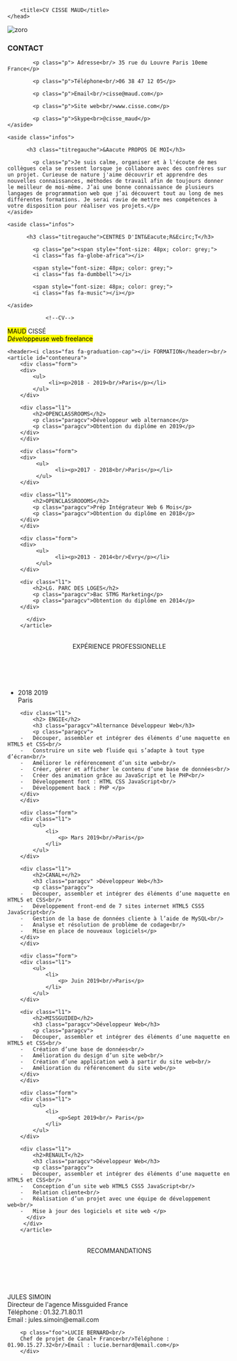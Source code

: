 <!DOCTYPE html>
<html>
    <head>
        <meta charset="utf-8" />
        <link rel="stylesheet" type="text/css" href="style.css">
         <script src="https://kit.fontawesome.com/c6c0039618.js" crossorigin="anonymous"></script>
         <meta name="viewport" content="width=device-width, initial-scale=1">

        <title>CV CISSE MAUD</title>
    </head>
<body>
<main>
    			<!--Informations-->
	
<section id="informations">
	<div id="conteneur">
	<aside class="infos">
		<img id="zoro" src="images/zoro.jpg" alt="zoro">
		  <h3 class=titregauche>CONTACT</h3>
			
			<p class="p"> Adresse<br/> 35 rue du Louvre Paris 10eme France</p>

            <p class="p">Téléphone<br/>06 38 47 12 05</p>
			
			<p class="p">Email<br/>cisse@maud.com</p>

			<p class="p">Site web<br/>www.cisse.com</p>

			<p class="p">Skype<br>@cisse_maud</p>
	</aside>

	<aside class="infos">
		
		  <h3 class="titregauche">&Aacute PROPOS DE MOI</h3>

		    <p class="p">Je suis calme, organiser et à l'écoute de mes collègues cela se ressent lorsque je collabore avec des confrères sur un projet. Curieuse de nature j'aime découvrir et apprendre des nouvelles connaissances, méthodes de travail afin de toujours donner le meilleur de moi-même. J’ai une bonne connaissance de plusieurs langages de programmation web que j’ai découvert tout au long de mes différentes formations. Je serai ravie de mettre mes compétences à votre disposition pour réaliser vos projets.</p>
	</aside>
	   
	<aside class="infos">
		
		  <h3 class="titregauche">CENTRES D'INT&Eacute;R&Ecirc;T</h3>
			
			<p class="pe"><span style="font-size: 48px; color: grey;">
			<i class="fas fa-globe-africa"></i>

			<span style="font-size: 48px; color: grey;">
			<i class="fas fa-dumbbell"></i>

			<span style="font-size: 48px; color: grey;">
			<i class="fas fa-music"></i></p>	

	</aside>
  </div>
</section>
 
				<!--CV-->

 <section id="partiedroite">
    <p id="nom"><mark>MAUD</mark> CISS&Eacute
      <br/><mark id="metier"><em>Dével</em>oppeuse web freelance</mark></p>
 <aside id="formation">  

	<header><i class="fas fa-graduation-cap"></i> FORMATION</header><br/>
	<article id="conteneura">
		<div class="form">
		<div>	
			<ul>
			     <li><p>2018 - 2019<br/>Paris</p></li>
	        </ul>		
		</div>
			
	    <div class="l1">
	        <h2>OPENCLASSROOMS</h2>
		    <p class="paragcv">Développeur web alternance</p>
		    <p class="paragcv">Obtention du diplôme en 2019</p>
		</div>
		</div>
		
		<div class="form">
		<div>	
			 <ul>
				   <li><p>2017 - 2018<br/>Paris</p></li>
			 </ul>   
		</div>
			
		<div class="l1">
			<h2>OPENCLASSROOOMS</h2>
			<p class="paragcv">Prép Intégrateur Web 6 Mois</p>
			<p class="paragcv">Obtention du diplôme en 2018</p>
		</div>
		</div>

		<div class="form">
		<div>
			 <ul>	
				   <li><p>2013 - 2014<br/>Evry</p></li>	
			 </ul>
		</div>

		<div class="l1">
			<h2>LG. PARC DES LOGES</h2>
			<p class="paragcv">Bac STMG Marketing</p>
			<p class="paragcv">Obtention du diplôme en 2014</p>
		</div>
		  
		  </div>
	    </article>
</aside>


<aside id="pro">
<br/><header><i class="fas fa-briefcase"></i> EXP&EacuteRIENCE PROFESSIONELLE</header><br/>
	<article id="conteneurb">
		<div class="form">
		<div class="l1">
		    <ul>
				<li>
				    <p>2018  2019<br/>Paris</p>
				</li>
			</ul>
	    </div>

	    <div class="l1">
			<h2> ENGIE</h2>
			<h3 class="paragcv">Alternance Développeur Web</h3>
	        <p class="paragcv"> 
		-	Découper, assembler et intégrer des éléments d’une maquette en HTML5 et CSS<br/>
		-	Construire un site web fluide qui s’adapte à tout type d’écran<br/> 
		-	Améliorer le référencement d’un site web<br/>
		-	Créer, gérer et afficher le contenu d’une base de données<br/>
		-	Créer des animation grâce au JavaScript et le PHP<br/>
		-	Développement font : HTML CSS JavaScript<br/> 
		-	Développement back : PHP </p>
	    </div>
	    </div>
		
		<div class="form">	
		<div class="l1">
			<ul>
				<li>
				    <p> Mars 2019<br/>Paris</p> 
				</li>
			</ul>
	    </div>

	    <div class="l1">
			<h2>CANAL+</h2>
			<h3 class="paragcv" >Développeur Web</h3>
		    <p class="paragcv">
		-	Découper, assembler et intégrer des éléments d’une maquette en HTML5 et CSS<br/>	    	
		-   Développement front-end de 7 sites internet HTML5 CSS5 JavaScript<br/>
		-	Gestion de la base de données cliente à l’aide de MySQL<br/>
		-	Analyse et résolution de problème de codage<br/>
		-	Mise en place de nouveaux logiciels</p>
	    </div>
	    </div>
		  
		<div class="form">
		<div class="l1">  
		    <ul>
		    	<li> 
		    		<p> Juin 2019<br/>Paris</p>
				</li>
		    </ul>
	    </div>

	    <div class="l1">
		    <h2>MISSGUIDED</h2>
			<h3 class="paragcv">Développeur Web</h3>
	        <p class="paragcv">
		-	Découper, assembler et intégrer des éléments d’une maquette en HTML5 et CSS<br/>        	
		-   Création d’une base de données<br/>
		-	Amélioration du design d’un site web<br/>
		-	Création d’une application web à partir du site web<br/>
		-	Amélioration du référencement du site web</p>
	    </div>
	    </div>
			
		<div class="form">
	    <div class="l1">	
		    <ul>
		    	<li>
		    	    <p>Sept 2019<br/> Paris</p>
		    	</li>
		    </ul>
		</div>
			
		<div class="l1">
		    <h2>RENAULT</h2>
		    <h3 class="paragcv">Développeur Web</h3>
	        <p class="paragcv">
		-	Découper, assembler et intégrer des éléments d’une maquette en HTML5 et CSS<br/>	
		-	Conception d’un site web HTML5 CSS5 JavaScript<br/>
		-	Relation cliente<br/>
		-	Réalisation d’un projet avec une équipe de développement web<br/> 
		-	Mise à jour des logiciels et site web </p>
	      </div>
	     </div>
	    </article>
</aside>

<footer>
	<br/><header><i class="fas fa-pencil-alt"></i> RECOMMANDATIONS</header><br/>
	<div id="conteneurfoo">
    	<p class="foo">JULES SIMOIN<br/>
    	Directeur de l'agence Missguided France<br/>Téléphone : 01.32.71.80.11<br/>Email : jules.simoin@email.com<p/>

    	<p class="foo">LUCIE BERNARD<br/>
    	Chef de projet de Canal+ France<br/>Téléphone : 01.90.15.27.32<br/>Email : lucie.bernard@email.com</p>
    	</div>
</footer>
</main>
</body>
</html>

